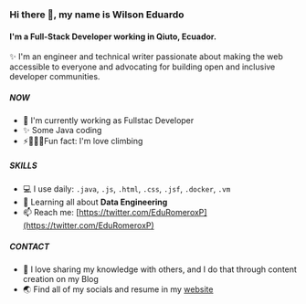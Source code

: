 ### Hi there 👋, my name is Wilson Eduardo

#### I'm a Full-Stack Developer working in Qiuto, Ecuador.
✨ I'm an engineer and technical writer passionate about making the web accessible to everyone and advocating for building open and inclusive developer communities.


##### NOW
- 🏢 I'm currently working as Fullstac Developer
- ✨ Some Java coding
- ⚡🧗🏻‍♂️Fun fact: I'm love climbing

##### SKILLS
- 💻 I use daily: `.java`, `.js`, `.html`, `.css`, `.jsf`, `.docker`, `.vm`
- 🌱 Learning all about **Data Engineering**
- 📫 Reach me: [https://twitter.com/EduRomeroxP](https://twitter.com/EduRomeroxP)

##### CONTACT

- 🐹 I love sharing my knowledge with others, and I do that through content creation on my Blog 
- 🌏 Find all of my socials and resume in my [website](https://wichoder.com)

